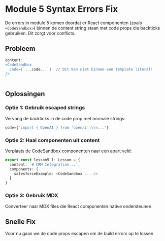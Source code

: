 # Module 5 Syntax Errors Fix

De errors in module 5 komen doordat er React componenten (zoals `<CodeSandbox>`) binnen de content string staan met code props die backticks gebruiken. Dit zorgt voor conflicts.

## Probleem

```typescript
content: `
<CodeSandbox 
  code={`...code...`}  // Dit kan niet binnen een template literal!
/>
`
```

## Oplossingen

### Optie 1: Gebruik escaped strings
Vervang de backticks in de code prop met normale strings:
```typescript
code={"import { OpenAI } from 'openai';\\n..."}
```

### Optie 2: Haal componenten uit content
Verplaats de CodeSandbox componenten naar een apart veld:
```typescript
export const lesson5_1: Lesson = {
  content: `# CRM Integration...`,
  components: {
    salesforceExample: <CodeSandbox ... />
  }
}
```

### Optie 3: Gebruik MDX
Converteer naar MDX files die React componenten native ondersteunen.

## Snelle Fix
Voor nu gaan we de code props escapen om de build errors op te lossen.
